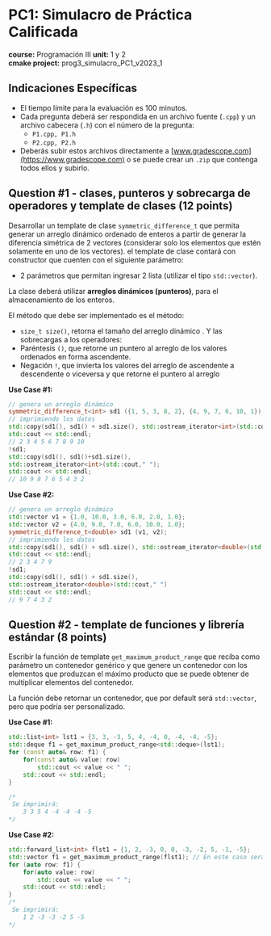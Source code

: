 # PC1: Simulacro de Práctica Calificada
**course:** Programación III
**unit:** 1 y 2  
**cmake project:** prog3_simulacro_PC1_v2023_1
## Indicaciones Específicas
- El tiempo límite para la evaluación es 100 minutos.
- Cada pregunta deberá ser respondida en un archivo fuente (`.cpp`) y un archivo cabecera (`.h`) con el número de la pregunta:
    - `P1.cpp, P1.h`
    - `P2.cpp, P2.h`
- Deberás subir estos archivos directamente a [www.gradescope.com](https://www.gradescope.com) o se puede crear un `.zip` que contenga todos ellos y subirlo.

## Question #1 - clases, punteros y sobrecarga de operadores y template de clases (12 points)

Desarrollar un template de clase `symmetric_difference_t` que permita generar un arreglo dinámico ordenado de enteros a partir de generar la diferencia simétrica de 2 vectores (considerar solo los elementos que estén solamente en uno de los vectores). el template de clase contará con  constructor que cuenten con el siguiente parámetro:
- 2 parámetros que permitan ingresar 2 lista (utilizar el tipo `std::vector`).

La clase deberá utilizar **arreglos dinámicos (punteros)**, para el almacenamiento de los enteros. 

El método que debe ser implementado es el método:

- `size_t size()`, retorna el tamaño del arreglo dinámico .
Y las sobrecargas a los operadores:
- Paréntesis `()`, que retorne un puntero al arreglo de los valores ordenados en forma ascendente.
- Negación `!`, que invierta los valores del arreglo de ascendente a descendente o viceversa y que retorne el puntero al arreglo

**Use Case #1:**
```cpp
// genera un arreglo dinámico
symmetric_difference_t<int> sd1 ({1, 5, 3, 8, 2}, {4, 9, 7, 6, 10, 1});
// imprimiendo los datos
std::copy(sd1(), sd1() + sd1.size(), std::ostream_iterator<int>(std::cout," ");
std::cout << std::endl;
// 2 3 4 5 6 7 8 9 10
!sd1;
std::copy(sd1(), sd1()+sd1.size(), 
std::ostream_iterator<int>(std::cout," ");
std::cout << std::endl;
// 10 9 8 7 6 5 4 3 2
```

**Use Case #2:**
```cpp
// genera un arreglo dinámico
std::vector v1 = {1.0, 10.0, 3.0, 6.0, 2.0, 1.0};
std::vector v2 = {4.0, 9.0, 7.0, 6.0, 10.0, 1.0};
symmetric_difference_t<double> sd1 (v1, v2);
// imprimiendo los datos
std::copy(sd1(), sd1() + sd1.size(), std::ostream_iterator<double>(std::cout," ")
std::cout << std::endl;
// 2 3 4 7 9
!sd1;
std::copy(sd1(), sd1() + sd1.size(),
std::ostream_iterator<double>(std::cout," ")
std::cout << std::endl;
// 9 7 4 3 2

```

## Question #2 - template de funciones y librería estándar (8 points)

Escribir la función de template `get_maximum_product_range` que reciba como parámetro un contenedor genérico y que genere un contenedor con los elementos que produzcan el máximo producto que se puede obtener de multiplicar elementos del contenedor.  

La función debe retornar un contenedor, que por default será `std::vector`, pero que podría ser personalizado.

**Use Case #1:**
```cpp
std::list<int> lst1 = {3, 3, -3, 5, 4, -4, 0, -4, -4, -5};
std::deque f1 = get_maximum_product_range<std::deque>(lst1);
for (const auto& row: f1) {
	for(const auto& value: row)
		std::cout << value << " ";
	std::cout << std::endl;
}

/*
 Se imprimirá:
    3 3 5 4 -4 -4 -4 -5
*/
```

**Use Case #2:**
```cpp
std::forward_list<int> flst1 = {1, 2, -3, 0, 0, -3, -2, 5, -1, -5};
std::vector f1 = get_maximum_product_range(flst1); // En este caso sera vector
for (auto row: f1) {
	for(auto value: row)
		std::cout << value << " ";
	std::cout << std::endl;
}
/*
 Se imprimirá:
    1 2 -3 -3 -2 5 -5
*/
```
